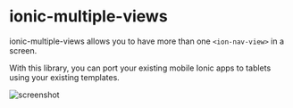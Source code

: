 ionic-multiple-views
====================


ionic-multiple-views allows you to have more than one `<ion-nav-view>` in a screen. 

With this library, you can port your existing mobile Ionic apps to tablets using your existing templates. 

![screenshot](http://i.imgur.com/TbRdeSw.png)
